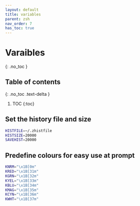 ```yaml
---
layout: default
title: variables
parent: zsh
nav_order: 7
has_toc: true
---
```


# Varaibles
{: .no_toc }

## Table of contents
{: .no_toc .text-delta }

1. TOC
{:toc}

## Set the history file and size
```bash
HISTFILE=~/.zhistfile
HISTSIZE=20000
SAVEHIST=20000
```

## Predefine colours for easy use at prompt
```bash
KNRM="\x1B[0m"
KRED="\x1B[31m"
KGRN="\x1B[32m"
KYEL="\x1B[33m"
KBLU="\x1B[34m"
KMAG="\x1B[35m"
KCYN="\x1B[36m"
KWHT="\x1B[37m"
```
